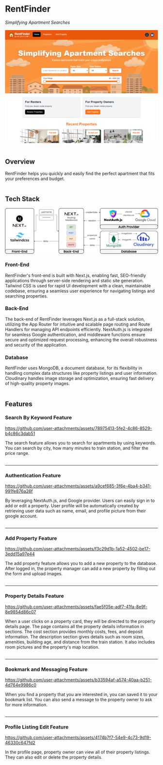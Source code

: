 # RentFinder

_Simplifying Apartment Searches_
<br/><br/>
![hero](./public/readme-img-01.png)
<br/><br/>

## Overview

RentFinder helps you quickly and easily find the perfect apartment that fits your preferences and budget.
<br/><br/>

## Tech Stack

![diagram](./public/project-01-filled.png)

### Front-End

RentFinder's front-end is built with Next.js, enabling fast, SEO-friendly applications through server-side rendering and static site generation. Tailwind CSS is used for rapid UI development with a clean, maintainable codebase, ensuring a seamless user experience for navigating listings and searching properties.

### Back-End

The back-end of RentFinder leverages Next.js as a full-stack solution, utilizing the App Router for intuitive and scalable page routing and Route Handlers for managing API endpoints efficiently. NextAuth.js is integrated for seamless Google authentication, and middleware functions ensure secure and optimized request processing, enhancing the overall robustness and security of the application.

### Database

RentFinder uses MongoDB, a document database, for its flexibility in handling complex data structures like property listings and user information. Cloudinary handles image storage and optimization, ensuring fast delivery of high-quality property images.
<br/><br/>

## Features

### Search By Keyword Feature

https://github.com/user-attachments/assets/78975413-5fe2-4c86-8529-b4c86c3dab51

The search feature allows you to search for apartments by using keywords. You can search by city, how many minutes to train station, and filter the price range.
<br/><br/>

---

### Authentication Feature

https://github.com/user-attachments/assets/a9cef685-3f6e-4ba4-b341-991fe876a26f

By leveraging NextAuth.js, and Google provider. Users can easily sign in to add or edit a property. User profile will be automatically created by retrieving user data such as name, email, and profile picture from their google account.
<br/><br/>

---

### Add Property Feature

https://github.com/user-attachments/assets/f3c29d1b-1a52-4502-be17-3edd15a97e44

The add property feature allows you to add a new property to the database. After logged in, the property manager can add a new property by filling out the form and upload images.
<br/><br/>

---

### Property Details Feature

https://github.com/user-attachments/assets/fae5f05e-adf7-41fa-8e9f-8e9854d86c07

When a user clicks on a property card, they will be directed to the property details page. The page contains all the property details information in sections. The cost section provides monthly costs, fees, and deposit information. The description section gives details such as room sizes, amenities, building age, and distance from the train station. It also includes room pictures and the property's map location.
<br/><br/>

---

### Bookmark and Messaging Feature

https://github.com/user-attachments/assets/b33594af-a574-40aa-b251-4d764e9986c0

When you find a property that you are interested in, you can saved it to your bookmark list. You can also send a message to the property owner to ask for more information.
<br/><br/>

---

### Profile Listing Edit Feature

https://github.com/user-attachments/assets/4174b7f7-54e9-4c73-9d19-46330c647fd2

In the profile page, property owner can view all of their property listings. They can also edit or delete the property details.
